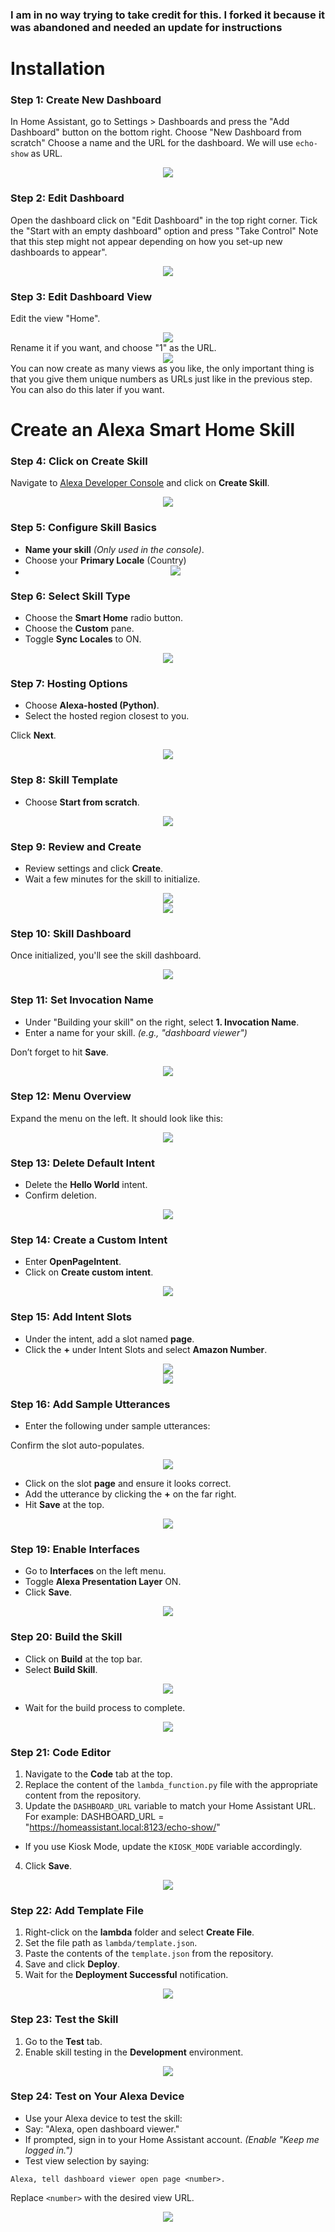 ### I am in no way trying to take credit for this. I forked it because it was abandoned and needed an update for instructions

# Installation
### Step 1: Create New Dashboard
In Home Assistant, go to Settings > Dashboards and press the "Add Dashboard" button on the bottom right. 
Choose "New Dashboard from scratch" Choose a name and the URL for the dashboard. We will use ``echo-show`` as URL. 
<div align="center"><img src="img/dashboard_creation.png" /></div>

### Step 2: Edit Dashboard
Open the dashboard click on "Edit Dashboard" in the top right corner. Tick the "Start with an empty dashboard" option and press "Take Control"
   Note that this step might not appear depending on how you set-up new dashboards to appear".
 <div align="center"><img src="img/take_control.png" /></div>

### Step 3: Edit Dashboard View
Edit the view "Home".
<div align="center"><img src="img/edit_home.png" /></div> Rename it if you want, and choose "1" as the URL.<div align="center"><img src="img/home_view.png" /></div>
<div></div>
You can now create as many views as you like, the only important thing is that you give them unique numbers as URLs just like in the previous step. You can also do this later if you want.

# Create an Alexa Smart Home Skill


### Step 4: Click on Create Skill
Navigate to [Alexa Developer Console](https://developer.amazon.com/alexa/console/ask) and click on **Create Skill**.

<div align="center"><img src="img/create_skill.png" /></div>

### Step 5: Configure Skill Basics
- **Name your skill** *(Only used in the console)*.
- Choose your **Primary Locale** (Country)
- 
  <div align="center"><img src="img/name_skill.png" /></div>



### Step 6: Select Skill Type
- Choose the **Smart Home** radio button.
- Choose the **Custom** pane.
- Toggle **Sync Locales** to ON.

<div align="center"><img src="img/1template.png" /></div>

### Step 7: Hosting Options
- Choose **Alexa-hosted (Python)**.
- Select the hosted region closest to you.

Click **Next**.

<div align="center"><img src="img/alexa_hosted_python.png" /></div>

### Step 8: Skill Template
- Choose **Start from scratch**.

<div align="center"><img src="img/scratch.png" /></div>

### Step 9: Review and Create
- Review settings and click **Create**.
- Wait a few minutes for the skill to initialize.

<div align="center"><img src="img/review_and_create.png" /></div>
<div align="center"><img src="img/couple_mins.png" /></div>



### Step 10: Skill Dashboard
Once initialized, you'll see the skill dashboard.

<div align="center"><img src="img/looks_like_this.png" /></div>

### Step 11: Set Invocation Name
- Under "Building your skill" on the right, select **1. Invocation Name**.
- Enter a name for your skill. *(e.g., "dashboard viewer")*

Don’t forget to hit **Save**.

<div align="center"><img src="img/invocation.png" /></div>

### Step 12: Menu Overview
Expand the menu on the left. It should look like this:

<div align="center"><img src="img/the_following.png" /></div>

### Step 13: Delete Default Intent
- Delete the **Hello World** intent.
- Confirm deletion.

<div align="center"><img src="img/Intents.png" /></div>

### Step 14: Create a Custom Intent
- Enter **OpenPageIntent**.
- Click on **Create custom intent**.

<div align="center"><img src="img/Add intent.png" /></div>

### Step 15: Add Intent Slots
- Under the intent, add a slot named **page**.
- Click the **+** under Intent Slots and select **Amazon Number**.

<div align="center"><img src="img/openPageIntent.png" /></div>

<div align="center"><img src="img/amazonNumber.png" /></div>

### Step 16: Add Sample Utterances
 - Enter the following under sample utterances:

Confirm the slot auto-populates.

<div align="center"><img src="img/35.png" /></div>

- Click on the slot **page** and ensure it looks correct.
- Add the utterance by clicking the **+** on the far right.
- Hit **Save** at the top.

<div align="center"><img src="img/36.png" /></div>

### Step 19: Enable Interfaces
- Go to **Interfaces** on the left menu.
- Toggle **Alexa Presentation Layer** ON.
- Click **Save**.

<div align="center"><img src="img/37.png" /></div>

### Step 20: Build the Skill
- Click on **Build** at the top bar.
- Select **Build Skill**.

<div align="center"><img src="img/38.png" /></div>

- Wait for the build process to complete.

<div align="center"><img src="img/39.png" /></div>

### Step 21: Code Editor
1. Navigate to the **Code** tab at the top.
2. Replace the content of the `lambda_function.py` file with the appropriate content from the repository.
3. Update the `DASHBOARD_URL` variable to match your Home Assistant URL. For example:
   DASHBOARD_URL = "https://homeassistant.local:8123/echo-show/"
- If you use Kiosk Mode, update the `KIOSK_MODE` variable accordingly.
4. Click **Save**.

<div align="center"><img src="img/40.png" /></div>

### Step 22: Add Template File
1. Right-click on the **lambda** folder and select **Create File**.
2. Set the file path as `lambda/template.json`.
3. Paste the contents of the `template.json` from the repository.
4. Save and click **Deploy**.
5. Wait for the **Deployment Successful** notification.

<div align="center"><img src="img/41.png" /></div>

### Step 23: Test the Skill
1. Go to the **Test** tab.
2. Enable skill testing in the **Development** environment.

<div align="center"><img src="img/42.png" /></div>

### Step 24: Test on Your Alexa Device
- Use your Alexa device to test the skill:
- Say: "Alexa, open dashboard viewer."
- If prompted, sign in to your Home Assistant account. *(Enable "Keep me logged in.")*
- Test view selection by saying:
 ```
 Alexa, tell dashboard viewer open page <number>.
 ```
 Replace `<number>` with the desired view URL.

<div align="center"><img src="img/43.png" /></div>
